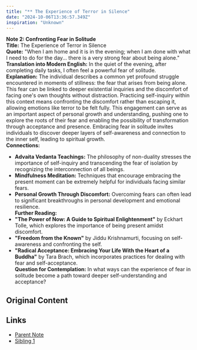 ```yaml
---
title: "** The Experience of Terror in Silence"
date: "2024-10-06T13:36:57.349Z"
inspiration: "Unknown"
---
```


**Note 2: Confronting Fear in Solitude**  
**Title:** The Experience of Terror in Silence  
**Quote:** "When I am home and it is in the evening; when I am done with what I need to do for the day... there is a very strong fear about being alone."  
**Translation into Modern English:** In the quiet of the evening, after completing daily tasks, I often feel a powerful fear of solitude.  
**Explanation:** The individual describes a common yet profound struggle encountered in moments of stillness: the fear that arises from being alone. This fear can be linked to deeper existential inquiries and the discomfort of facing one's own thoughts without distraction. Practicing self-inquiry within this context means confronting the discomfort rather than escaping it, allowing emotions like terror to be felt fully. This engagement can serve as an important aspect of personal growth and understanding, pushing one to explore the roots of their fear and enabling the possibility of transformation through acceptance and presence. Embracing fear in solitude invites individuals to discover deeper layers of self-awareness and connection to the inner self, leading to spiritual growth.  
**Connections:**  
- **Advaita Vedanta Teachings:** The philosophy of non-duality stresses the importance of self-inquiry and transcending the fear of isolation by recognizing the interconnection of all beings.  
- **Mindfulness Meditation:** Techniques that encourage embracing the present moment can be extremely helpful for individuals facing similar fears.  
- **Personal Growth Through Discomfort:** Overcoming fears can often lead to significant breakthroughs in personal development and emotional resilience.  
**Further Reading:**  
- **"The Power of Now: A Guide to Spiritual Enlightenment"** by Eckhart Tolle, which explores the importance of being present amidst discomfort.  
- **"Freedom from the Known"** by Jiddu Krishnamurti, focusing on self-awareness and confronting the self.  
- **"Radical Acceptance: Embracing Your Life With the Heart of a Buddha"** by Tara Brach, which incorporates practices for dealing with fear and self-acceptance.  
**Question for Contemplation:** In what ways can the experience of fear in solitude become a path toward deeper self-understanding and acceptance?  



## Original Content



## Links

- [Parent Note](/parent-note.md)
- [Sibling 1](/zettel1.md)
